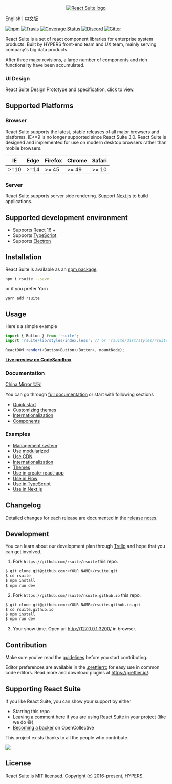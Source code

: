 <p align="center">
  <a href="https://rsuitejs.com" target="_blank" rel="noopener noreferrer">
   <img src="https://user-images.githubusercontent.com/1203827/44192693-0440f400-a163-11e8-9d7c-0cc55797e0cb.png" alt="React Suite logo">
  </a>
</p>

English | [中文版][readm-cn]

[![npm][npm-svg]][npm-home] [![Travis][travis-svg]][travis-home] [![Coverage Status][coverage-svg]][coverage-home] [![Discord][discord-svg]][discord-invite] [![Gitter][gitter-svg]][gitter]

React Suite is a set of react component libraries for enterprise system products. Built by HYPERS front-end team and UX team, mainly serving company's big data products.

After three major revisions, a large number of components and rich functionality have been accumulated.

### UI Design

React Suite Design Prototype and specification, click to [view][rsuite-design].

## Supported Platforms

### Browser

React Suite supports the latest, stable releases of all major browsers and platforms. IE<=9 is no longer supported since React Suite 3.0. React Suite is designed and implemented for use on modern desktop browsers rather than mobile browsers.

| IE   | Edge | Firefox | Chrome | Safari |
| ---- | ---- | ------- | ------ | ------ |
| >=10 | >=14 | >= 45   | >= 49  | >= 10  |

### Server

React Suite supports server side rendering. Support [Next.js](https://github.com/zeit/next.js) to build applications.

## Supported development environment

- Supports React 16 +
- Supports [TypeScript](http://www.typescriptlang.org/)
- Supports [Electron](https://electronjs.org/)

## Installation

React Suite is available as an [npm package][npm-home].

```bash
npm i rsuite --save
```

or if you prefer Yarn

```bash
yarn add rsuite
```

## Usage

Here's a simple example

```js
import { Button } from 'rsuite';
import 'rsuite/lib/styles/index.less'; // or 'rsuite/dist/styles/rsuite-default.css'

ReactDOM.render(<Button>Button</Button>, mountNode);
```

[**Live preview on CodeSandbox**][live-preview-on-codesandbox]

### Documentation

[China Mirror 🇨🇳 ][rsuite-gitee]

You can go through [full documentation][rsuite-doc-guide] or start with following sections

- [Quick start][rsuite-doc-guide]
- [Customizing themes][rsuite-doc-guide-themes]
- [Internationalization][rsuite-doc-guide-intl]
- [Components][rsuite-components-overview]

### Examples

- [Management system][demo-admin]
- [Use modularized][demo-modular-import]
- [Use CDN][demo-cdn]
- [Internationalization][demo-intl-app]
- [Themes][demo-multiple-themes]
- [Use in create-react-app][demo-create-react-app]
- [Use in Flow][demo-flow-app]
- [Use in TypeScript][demo-typescript-app]
- [Use in Next.js][demo-ssr-app]

## Changelog

Detailed changes for each release are documented in the [release notes][release-notes].

## Development

You can learn about our development plan through [Trello](https://trello.com/b/nsaUoK7S/rsuite) and hope that you can get involved.

1. Fork `https://github.com/rsuite/rsuite` this repo.

```bash
$ git clone git@github.com:<YOUR NAME>/rsuite.git
$ cd rsuite
$ npm install
$ npm run dev
```

2. Fork `https://github.com/rsuite/rsuite.github.io` this repo.

```bash
$ git clone git@github.com:<YOUR NAME>/rsuite.github.io.git
$ cd rsuite.github.io
$ npm install
$ npm run dev
```

3. Your show time. Open url http://127.0.0.1:3200/ in browser.

## Contribution

Make sure you've read the [guidelines][contributing] before you start contributing.

Editor preferences are available in the [.prettierrc][prettierrc] for easy use in common code editors. Read more and download plugins at https://prettier.io/.

## Supporting React Suite

If you like React Suite, you can show your support by either

- Starring this repo
- [Leaving a comment here][issues-11] if you are using React Suite in your project (like we do :smile:)
- [Becoming a backer][opencollective-home] on OpenCollective

This project exists thanks to all the people who contribute.

<a href="https://github.com/rsuite/rsuite/graphs/contributors" target="_blank">
  <img src="https://opencollective.com/rsuite/contributors.svg?width=890" />
</a>

## License

React Suite is [MIT licensed][license]. Copyright (c) 2016-present, HYPERS.

[readm-cn]: https://github.com/rsuite/rsuite/blob/master/README_zh.md
[npm-svg]: https://badge.fury.io/js/rsuite.svg
[npm-home]: https://www.npmjs.com/package/rsuite
[travis-svg]: https://travis-ci.org/rsuite/rsuite.svg?branch=master
[travis-home]: https://travis-ci.org/rsuite/rsuite
[coverage-svg]: https://coveralls.io/repos/github/rsuite/rsuite/badge.svg?branch=master
[coverage-home]: https://coveralls.io/github/rsuite/rsuite?branch=master
[discord-svg]: https://img.shields.io/badge/Discord-Join%20chat%20%E2%86%92-738bd7.svg
[discord-invite]: https://discord.gg/R8mnjwh
[rsuite-design]: https://rsuitejs.com/design/index.html
[live-preview-on-codesandbox]: https://codesandbox.io/s/mo7jxvr9x9?from-embed
[rsuite-doc-guide]: https://rsuitejs.com/en/guide/introduction
[rsuite-doc-guide-themes]: https://rsuitejs.com/en/guide/themes
[rsuite-doc-guide-intl]: https://rsuitejs.com/en/guide/intl
[rsuite-components-overview]: https://rsuitejs.com/en/components/overview
[release-notes]: https://github.com/rsuite/rsuite/releases
[contributing]: https://github.com/rsuite/rsuite/blob/master/CONTRIBUTING.md
[prettierrc]: https://github.com/rsuite/rsuite/wiki/.prettierrc
[issues-11]: https://github.com/rsuite/rsuite/issues/11
[opencollective-svg]: https://opencollective.com/rsuite/tiers/backer.svg?avatarHeight=36
[opencollective-home]: https://opencollective.com/rsuite
[license]: https://github.com/rsuite/rsuite/blob/master/LICENSE
[rsuite-gitee]: http://rsuite.gitee.io/
[rsuite-sample]: https://sample.rsuitejs.com/
[gitter]: https://gitter.im/rsuite/rsuite?utm_source=badge&utm_medium=badge&utm_campaign=pr-badge
[gitter-svg]: https://badges.gitter.im/rsuite/rsuite.svg
[demo-admin]: https://github.com/rsuite/rsuite-management-system
[demo-modular-import]: https://github.com/rsuite/examples/tree/master/modular-import
[demo-cdn]: https://github.com/rsuite/examples/tree/master/cdn
[demo-create-react-app]: https://github.com/rsuite/examples/tree/master/create-react-app
[demo-intl-app]: https://github.com/rsuite/examples/tree/master/intl-app
[demo-multiple-themes]: https://github.com/rsuite/examples/tree/master/multiple-themes
[demo-flow-app]: https://github.com/rsuite/examples/tree/master/flow-app
[demo-typescript-app]: https://github.com/rsuite/examples/tree/master/typescript-app
[demo-ssr-app]: https://github.com/rsuite/rsuite-management-system-ssr
